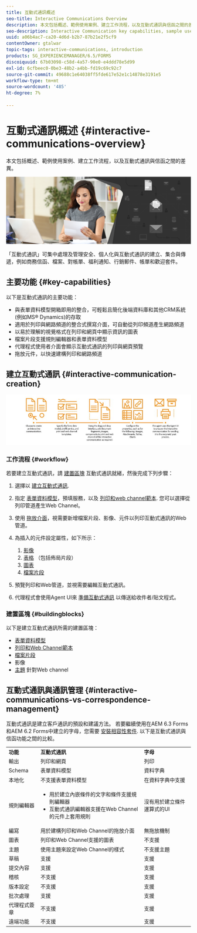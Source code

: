 ```yaml
---
title: 互動式通訊概述
seo-title: Interactive Communications Overview
description: 本文包括概述、範例使用案例、建立工作流程，以及互動式通訊與信函之間的差異。
seo-description: Interactive Communication key capabilities, sample use cases, creation workflow, and differences between Interactive Communication and Correspondence Management
uuid: a06b4ac7-ca20-4d6d-b2b7-87b21e2f5cf9
contentOwner: gtalwar
topic-tags: interactive-communications, introduction
products: SG_EXPERIENCEMANAGER/6.5/FORMS
discoiquuid: 67b03098-c58d-4a57-90e0-e4ddd78e5d99
exl-id: 6cfbeec0-0be3-48b2-a4bb-fd19c69c92c7
source-git-commit: 49688c1e64038ff5fde617e52e1c14878e3191e5
workflow-type: tm+mt
source-wordcount: '485'
ht-degree: 7%

---
```



# 互動式通訊概述 {#interactive-communications-overview}

本文包括概述、範例使用案例、建立工作流程，以及互動式通訊與信函之間的差異。

![hero-image](do-not-localize/correspondence-management.png)

「互動式通訊」可集中處理及管理安全、個人化與互動式通訊的建立、集合與傳遞，例如商務信函、檔案、對帳單、福利通知、行銷郵件、帳單和歡迎套件。

## 主要功能 {#key-capabilities}

以下是互動式通訊的主要功能：

- 與表單資料模型開箱即用的整合，可輕鬆且簡化後端資料庫和其他CRM系統(例如MS® Dynamics)的存取
- 適用於列印與網路頻道的整合式撰寫介面，可自動從列印頻道產生網路頻道
- 以易於理解的視覺格式在列印和網頁中顯示資訊的圖表
- 檔案片段支援規則編輯器和表單資料模型
- 代理程式使用者介面會顯示互動式通訊的列印與網頁預覽
- 拖放元件，以快速建構列印和網路頻道

## 建立互動式通訊 {#interactive-communication-creation}

![interactive_communication-01](assets/interactive_communication-01.jpg)

### 工作流程 {#workflow}

若要建立互動式通訊，請 [建置區塊](#buildingblocks) 互動式通訊就緒，然後完成下列步驟：

1. 選擇以 [建立互動式通訊](/help/forms/using/create-interactive-communication.md).

1. 指定 [表單資料模型](/help/forms/using/data-integration.md)，預填服務，以及 [列印和web channel範本](/help/forms/using/web-channel-print-channel.md). 您可以選擇從列印管道產生Web Channel。

1. 使用 [拖放介面](/help/forms/using/introduction-interactive-communication-authoring.md)，視需要新增檔案片段、影像、元件以列印互動式通訊的Web管道。
1. 為插入的元件設定屬性，如下所示：

   1. [影像](/help/forms/using/create-interactive-communication.md#step2)
   1. [表格](/help/forms/using/create-interactive-communication.md#tables) （包括佈局片段）
   1. [圖表](/help/forms/using/chart-component-interactive-communications.md)
   1. [檔案片段](/help/forms/using/create-interactive-communication.md#document-fragment-properties)

1. 預覽列印和Web管道，並視需要編輯互動式通訊。
1. 代理程式會使用Agent UI來 [準備互動式通訊](/help/forms/using/prepare-send-interactive-communication.md) 以傳送給收件者/貼文程式。

### 建置區塊 {#buildingblocks}

以下是建立互動式通訊所需的建置區塊：

- [表單資料模型](/help/forms/using/data-integration.md)
- [列印和Web Channel範本](/help/forms/using/web-channel-print-channel.md)
- [檔案片段](/help/forms/using/document-fragments.md)
- 影像
- [主題](/help/forms/using/themes.md) 針對Web channel

## 互動式通訊與通訊管理 {#interactive-communications-vs-correspondence-management}

互動式通訊是建立客戶通訊的預設和建議方法。 若要繼續使用在AEM 6.3 Forms和AEM 6.2 Forms中建立的字母，您需要 [安裝相容性套件](/help/forms/using/compatibility-package.md). 以下是互動式通訊與信函功能之間的比較。

<table>
 <tbody>
  <tr>
   <td><strong>功能</strong></td>
   <td><strong>互動式通訊</strong></td>
   <td><strong>字母</strong></td>
  </tr>
  <tr>
   <td>輸出</td>
   <td>列印和網頁</td>
   <td>列印</td>
  </tr>
  <tr>
   <td>Schema</td>
   <td>表單資料模型 </td>
   <td>資料字典 </td>
  </tr>
  <tr>
   <td>本地化</td>
   <td>不支援表單資料模型</td>
   <td>在資料字典中支援</td>
  </tr>
  <tr>
   <td>規則編輯器</td>
   <td>
    <ul>
     <li>用於建立內嵌條件的文字和條件支援規則編輯器</li>
     <li>互動式通訊編輯器支援在Web Channel的元件上套用規則</li>
    </ul> </td>
   <td>沒有用於建立條件運算式的UI</td>
  </tr>
  <tr>
   <td>編寫</td>
   <td>用於建構列印和Web Channel的拖放介面</td>
   <td>無拖放機制 </td>
  </tr>
  <tr>
   <td>圖表</td>
   <td>列印和Web Channel支援的圖表</td>
   <td>不支援</td>
  </tr>
  <tr>
   <td>主題</td>
   <td>使用主題來設定Web Channel的樣式</td>
   <td>不支援主題</td>
  </tr>
   <tr>
   <td>草稿</td>
   <td>支援</td>
   <td>支援</td>
  </tr>
   <tr>
   <td>提交內容</td>
   <td>支援</td>
   <td>支援</td>
  </tr>
  <tr>
  <tr>
   <td>稽核</td>
   <td>不支援</td>
   <td>支援</td>
  </tr>
   <tr>
   <td>版本設定</td>
   <td>不支援</td>
   <td>支援</td>
  </tr>
   <td>批次處理</td>
   <td>支援 </td>
   <td>支援</td>
  </tr>
  <tr>
   <td>代理程式簽章</td>
   <td>不支援</td>
   <td>支援</td>
  </tr>
  <tr>
   <td>遠端功能</td>
   <td>不支援</td>
   <td>支援</td>
  </tr>
 </tbody>
</table>
